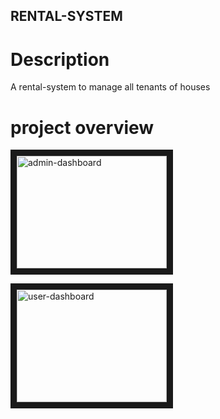 ## RENTAL-SYSTEM

# Description

A rental-system to manage all tenants of houses

# project overview
<a target="_blank"><img src="./images/ADMIN dashboard.png"
alt="admin-dashboard" width="240" height="180" border="10" /></a>

<a target="_blank"><img src="./images/User dashboard.png"
alt="user-dashboard" width="240" height="180" border="10" /></a>

